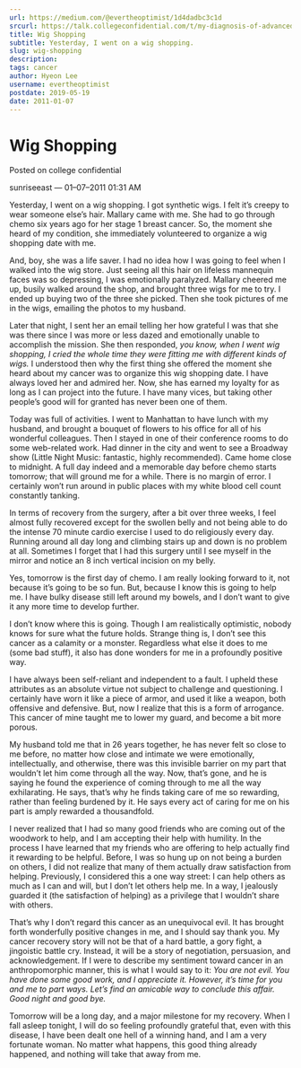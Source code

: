 ```yaml
---
url: https://medium.com/@evertheoptimist/1d4dadbc3c1d
srcurl: https://talk.collegeconfidential.com/t/my-diagnosis-of-advanced-cancer-how-to-help-my-kids/1013554/269
title: Wig Shopping
subtitle: Yesterday, I went on a wig shopping.
slug: wig-shopping
description: 
tags: cancer
author: Hyeon Lee
username: evertheoptimist
postdate: 2019-05-19
date: 2011-01-07
---
```


# Wig Shopping

Posted on college confidential

sunriseeast — 01–07–2011 01:31 AM

Yesterday, I went on a wig shopping. I got synthetic wigs. I felt it’s creepy to wear someone else’s hair. Mallary came with me. She had to go through chemo six years ago for her stage 1 breast cancer. So, the moment she heard of my condition, she immediately volunteered to organize a wig shopping date with me.

And, boy, she was a life saver. I had no idea how I was going to feel when I walked into the wig store. Just seeing all this hair on lifeless mannequin faces was so depressing, I was emotionally paralyzed. Mallary cheered me up, busily walked around the shop, and brought three wigs for me to try. I ended up buying two of the three she picked. Then she took pictures of me in the wigs, emailing the photos to my husband.

Later that night, I sent her an email telling her how grateful I was that she was there since I was more or less dazed and emotionally unable to accomplish the mission. She then responded, *you know, when I went wig shopping, I cried the whole time they were fitting me with different kinds of wigs.* I understood then why the first thing she offered the moment she heard about my cancer was to organize this wig shopping date. I have always loved her and admired her. Now, she has earned my loyalty for as long as I can project into the future. I have many vices, but taking other people’s good will for granted has never been one of them.

Today was full of activities. I went to Manhattan to have lunch with my husband, and brought a bouquet of flowers to his office for all of his wonderful colleagues. Then I stayed in one of their conference rooms to do some web-related work. Had dinner in the city and went to see a Broadway show (Little Night Music: fantastic, highly recommended). Came home close to midnight. A full day indeed and a memorable day before chemo starts tomorrow; that will ground me for a while. There is no margin of error. I certainly won’t run around in public places with my white blood cell count constantly tanking.

In terms of recovery from the surgery, after a bit over three weeks, I feel almost fully recovered except for the swollen belly and not being able to do the intense 70 minute cardio exercise I used to do religiously every day. Running around all day long and climbing stairs up and down is no problem at all. Sometimes I forget that I had this surgery until I see myself in the mirror and notice an 8 inch vertical incision on my belly.

Yes, tomorrow is the first day of chemo. I am really looking forward to it, not because it’s going to be so fun. But, because I know this is going to help me. I have bulky disease still left around my bowels, and I don’t want to give it any more time to develop further.

I don’t know where this is going. Though I am realistically optimistic, nobody knows for sure what the future holds. Strange thing is, I don’t see this cancer as a calamity or a monster. Regardless what else it does to me (some bad stuff), it also has done wonders for me in a profoundly positive way.

I have always been self-reliant and independent to a fault. I upheld these attributes as an absolute virtue not subject to challenge and questioning. I certainly have worn it like a piece of armor, and used it like a weapon, both offensive and defensive. But, now I realize that this is a form of arrogance. This cancer of mine taught me to lower my guard, and become a bit more porous.

My husband told me that in 26 years together, he has never felt so close to me before, no matter how close and intimate we were emotionally, intellectually, and otherwise, there was this invisible barrier on my part that wouldn’t let him come through all the way. Now, that’s gone, and he is saying he found the experience of coming through to me all the way exhilarating. He says, that’s why he finds taking care of me so rewarding, rather than feeling burdened by it. He says every act of caring for me on his part is amply rewarded a thousandfold.

I never realized that I had so many good friends who are coming out of the woodwork to help, and I am accepting their help with humility. In the process I have learned that my friends who are offering to help actually find it rewarding to be helpful. Before, I was so hung up on not being a burden on others, I did not realize that many of them actually draw satisfaction from helping. Previously, I considered this a one way street: I can help others as much as I can and will, but I don’t let others help me. In a way, I jealously guarded it (the satisfaction of helping) as a privilege that I wouldn’t share with others.

That’s why I don’t regard this cancer as an unequivocal evil. It has brought forth wonderfully positive changes in me, and I should say thank you. My cancer recovery story will not be that of a hard battle, a gory fight, a jingoistic battle cry. Instead, it will be a story of negotiation, persuasion, and acknowledgement. If I were to describe my sentiment toward cancer in an anthropomorphic manner, this is what I would say to it: *You are not evil. You have done some good work, and I appreciate it. However, it’s time for you and me to part ways. Let’s find an amicable way to conclude this affair. Good night and good bye.*

Tomorrow will be a long day, and a major milestone for my recovery. When I fall asleep tonight, I will do so feeling profoundly grateful that, even with this disease, I have been dealt one hell of a winning hand, and I am a very fortunate woman. No matter what happens, this good thing already happened, and nothing will take that away from me.
